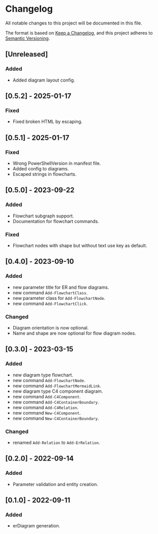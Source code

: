 # Changelog

All notable changes to this project will be documented in this file.

The format is based on [Keep a Changelog](https://keepachangelog.com/en/1.0.0/),
and this project adheres to [Semantic Versioning](https://semver.org/spec/v2.0.0.html).

## [Unreleased]

### Added

- Added diagram layout config.

## [0.5.2] - 2025-01-17

### Fixed

- Fixed broken HTML by escaping.

## [0.5.1] - 2025-01-17

### Fixed

- Wrong PowerShellVersion in manifest file.
- Added config to diagrams.
- Escaped strings in flowcharts.

## [0.5.0] - 2023-09-22

### Added

- Flowchart subgraph support.
- Documentation for flowchart commands.

### Fixed

- Flowchart nodes with shape but without text use key as default.

## [0.4.0] - 2023-09-10

### Added

- new parameter title for ER and flow diagrams.
- new command `Add-FlowchartClass`.
- new parameter class for `Add-FlowchartNode`.
- new command `Add-FlowchartClick`.

### Changed

- Diagram orientation is now optional.
- Name and shape are now optional for flow diagram nodes.

## [0.3.0] - 2023-03-15

### Added

- new diagram type flowchart.
- new command `Add-FlowchartNode`.
- new command `Add-FlowchartMermaidLink`.
- new diagram type C4 component diagram.
- new command `Add-C4Component`.
- new command `Add-C4ContainerBoundary`.
- new command `Add-C4Relation`.
- new command `New-C4Component`.
- new command `New-C4ContainerBoundary`.

### Changed

- renamed `Add-Relation` to `Add-ErRelation`.

## [0.2.0] - 2022-09-14

### Added

- Parameter validation and entity creation.

## [0.1.0] - 2022-09-11

### Added

- erDiagram generation.

<!-- markdownlint-configure-file {"MD024": { "siblings_only": true } } -->
